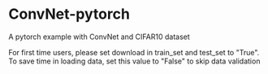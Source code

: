 # ConvNet-pytorch
A pytorch example with ConvNet and CIFAR10 dataset

For first time users, please set download in train_set and test_set to "True". To save time in loading data, set this value to "False" to skip data validation